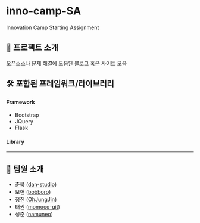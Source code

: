 # inno-camp-SA
Innovation Camp Starting Assignment
## 📢 프로젝트 소개
오픈소스나 문제 해결에 도움된 블로그 혹은 사이트 모음

## 🛠 포함된 프레임워크/라이브러리
#### Framework
- Bootstrap
- JQuery
- Flask
#### Library

--------------------
## 👥 팀원 소개
- 준묵 ([dan-studio](https://github.com/dan-studio))
- 보현 ([bobboro](https://github.com/bobboro))
- 정진 ([OhJungJin](https://github.com/OhJungJin))
- 태권 ([momoco-git](https://github.com/momoco-git))
- 성준 ([namuneo](https://github.com/namuneo))
